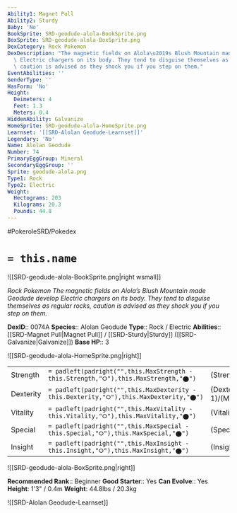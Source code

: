 ```yaml
---
Ability1: Magnet Pull
Ability2: Sturdy
Baby: 'No'
BookSprite: SRD-geodude-alola-BookSprite.png
BoxSprite: SRD-geodude-alola-BoxSprite.png
DexCategory: Rock Pokemon
DexDescription: "The magnetic fields on Alola\u2019s Blush Mountain made Geodude develop\
  \ Electric chargers on its body. They tend to disguise themselves as regular rocks,\
  \ caution is advised as they shock you if you step on them."
EventAbilities: ''
GenderType: ''
HasForm: 'No'
Height:
  Deimeters: 4
  Feet: 1.3
  Meters: 0.4
HiddenAbility: Galvanize
HomeSprite: SRD-geodude-alola-HomeSprite.png
Learnset: '[[SRD-Alolan Geodude-Learnset]]'
Legendary: 'No'
Name: Alolan Geodude
Number: 74
PrimaryEggGroup: Mineral
SecondaryEggGroup: ''
Sprite: geodude-alola.png
Type1: Rock
Type2: Electric
Weight:
  Hectograms: 203
  Kilograms: 20.3
  Pounds: 44.8
---
```


#PokeroleSRD/Pokedex

# `= this.name`

![[SRD-geodude-alola-BookSprite.png|right wsmall]]

*Rock Pokemon*
*The magnetic fields on Alola’s Blush Mountain made Geodude develop Electric chargers on its body. They tend to disguise themselves as regular rocks, caution is advised as they shock you if you step on them.*

**DexID**:: 0074A
**Species**:: Alolan Geodude
**Type**:: Rock / Electric
**Abilities**:: [[SRD-Magnet Pull|Magnet Pull]] / [[SRD-Sturdy|Sturdy]] ([[SRD-Galvanize|Galvanize]])
**Base HP**:: 3

![[SRD-geodude-alola-HomeSprite.png|right]]

|           |                                                                                        |                                          |
| --------- | -------------------------------------------------------------------------------------- | ---------------------------------------- |
| Strength  | `= padleft(padright("",this.MaxStrength - this.Strength,"⭘"),this.MaxStrength,"⬤")`    | (Strength::2)/(MaxStrength::5)   |
| Dexterity | `= padleft(padright("",this.MaxDexterity - this.Dexterity,"⭘"),this.MaxDexterity,"⬤")` | (Dexterity:: 1)/(MaxDexterity::3) |
| Vitality  | `= padleft(padright("",this.MaxVitality - this.Vitality,"⭘"),this.MaxVitality,"⬤")`    | (Vitality::3)/(MaxVitality::6)   |
| Special   | `= padleft(padright("",this.MaxSpecial - this.Special,"⭘"),this.MaxSpecial,"⬤")`       | (Special::1)/(MaxSpecial::3)     |
| Insight   | `= padleft(padright("",this.MaxInsight - this.Insight,"⭘"),this.MaxInsight,"⬤")`       | (Insight::1)/(MaxInsight::3)     |

![[SRD-geodude-alola-BoxSprite.png|right]]

**Recommended Rank**:: Beginner
**Good Starter**:: Yes
**Can Evolve**:: Yes
**Height**: 1'3" / 0.4m
**Weight**: 44.8lbs / 20.3kg

![[SRD-Alolan Geodude-Learnset]]